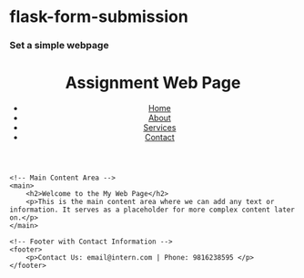 # flask-form-submission
### Set a simple webpage  
<!DOCTYPE html>
<html lang="en">
<head>
    <meta charset="UTF-8">
    <meta name="viewport" content="width=device-width, initial-scale=1.0">
    <title> My Assignment - Simple Web Page</title>
    <link rel="stylesheet" href="styles.css">
</head>
<body>
    <!-- Header with Title and Navigation Menu -->
    <header>
        <h1> Assignment Web Page</h1>
        <nav>
            <ul>
                <li><a href="#">Home</a></li>
                <li><a href="#">About</a></li>
                <li><a href="#">Services</a></li>
                <li><a href="#">Contact</a></li>
            </ul>
        </nav>
    </header>

    <!-- Main Content Area -->
    <main>
        <h2>Welcome to the My Web Page</h2>
        <p>This is the main content area where we can add any text or information. It serves as a placeholder for more complex content later on.</p>
    </main>

    <!-- Footer with Contact Information -->
    <footer>
        <p>Contact Us: email@intern.com | Phone: 9816238595 </p>
    </footer>
</body>
</html>

